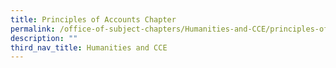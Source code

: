 ```yaml
---
title: Principles of Accounts Chapter
permalink: /office-of-subject-chapters/Humanities-and-CCE/principles-of-accounts-chapter/
description: ""
third_nav_title: Humanities and CCE
---
```


